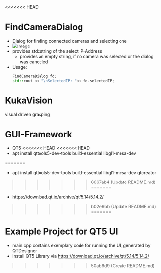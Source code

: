 <<<<<<< HEAD
# FindCameraDialog

- Dialog for finding connected cameras and selecting one
- ![image](https://github.com/wooge7410/KukaVision/assets/62610686/13935488-7715-4562-89fd-de6edef81916)
- provides std::string of the select IP-Address
  - provides an empty string, if no camera was selected or the dialog was canceled
- Usage:
  ```cpp
  FindCameraDialog fd;
  std::cout << "\nSelectedIP: "<< fd.selectedIP;
  ```

# KukaVision
visual driven grasping

# GUI-Framework
- QT5
<<<<<<< HEAD
<<<<<<< HEAD
- apt install qttools5-dev-tools build-essential libgl1-mesa-dev

=======
- apt install qttools5-dev-tools build-essential libgl1-mesa-dev qtcreator
>>>>>>> 6667ab4 (Update README.md)
=======
- https://download.qt.io/archive/qt/5.14/5.14.2/
>>>>>>> b02e9bb (Update README.md)
=======
# Example Project for QT5 UI

- main.cpp contains exemplary code for running the UI, generated by QTDesigner
- install QT5 Library via https://download.qt.io/archive/qt/5.14/5.14.2/
>>>>>>> 50ab6d9 (Create README.md)
